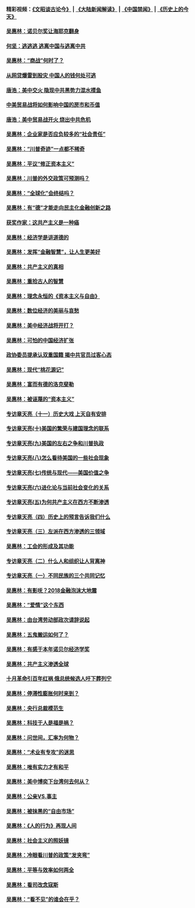 #### 精彩视频：[《文昭谈古论今》](https://github.com/gfw-breaker/wenzhao/blob/master/README.md?t=12230631) | [《大陆新闻解读》](https://github.com/gfw-breaker/ntdtv-comedy/blob/master/README.md?t=12230631) | [《中国禁闻》](https://github.com/gfw-breaker/ntdtv-news/blob/master/README.md?t=12230631) | [《历史上的今天》](https://github.com/gfw-breaker/today-in-history/blob/master/README.md?t=12230631) 

#### [吴惠林：诺贝尔奖让海耶克翻身](../pages/nsc423/n10890049.md?t=12230631) 

#### [何坚：逃逃逃 逃离中国与逃离中共](../pages/nsc423/n10592891.md?t=12230631) 

#### [吴惠林：“商战”何时了？](../pages/nsc423/n10573558.md?t=12230631) 

#### [从网贷爆雷到股灾 中国人的钱何处可逃](../pages/nsc423/n10572800.md?t=12230631) 

#### [唐浩：美中交火 隐现中共黑势力混水摸鱼](../pages/nsc423/n10544040.md?t=12230631) 

#### [中美贸易战将如何影响中国的房市和币值](../pages/nsc423/n10543697.md?t=12230631) 

#### [唐浩：美中贸易战开火 烧出中共危机](../pages/nsc423/n10540126.md?t=12230631) 

#### [吴惠林：企业家是否应负较多的“社会责任”](../pages/nsc423/n10535022.md?t=12230631) 

#### [吴惠林：“川普奇迹”一点都不稀奇](../pages/nsc423/n10512808.md?t=12230631) 

#### [吴惠林：平议“修正资本主义”](../pages/nsc423/n10495724.md?t=12230631) 

#### [吴惠林：川普的外交政策可预测吗？](../pages/nsc423/n10462387.md?t=12230631) 

#### [吴惠林：“全球化”会终结吗？](../pages/nsc423/n10452838.md?t=12230631) 

#### [吴惠林：有“德”才能走向民主化金融创新之路](../pages/nsc423/n10432292.md?t=12230631) 

#### [获奖作家：这共产主义是一种癌](../pages/nsc423/n10431541.md?t=12230631) 

#### [吴惠林：经济学是讲道德的](../pages/nsc423/n10398014.md?t=12230631) 

#### [吴惠林：发挥“金融智慧”，让人生更美好](../pages/nsc423/n10375019.md?t=12230631) 

#### [吴惠林：共产主义的真相](../pages/nsc423/n10351394.md?t=12230631) 

#### [吴惠林：重拾古人的智慧](../pages/nsc423/n10337691.md?t=12230631) 

#### [吴惠林：理念永恒的《资本主义与自由》](../pages/nsc423/n10316274.md?t=12230631) 

#### [吴惠林：数位经济的美丽与哀愁](../pages/nsc423/n10292946.md?t=12230631) 

#### [吴惠林：美中经济战将开打？](../pages/nsc423/n10258825.md?t=12230631) 

#### [吴惠林：可怕的中国经济扩张](../pages/nsc423/n10219147.md?t=12230631) 

#### [政协委员提承认双重国籍 揭中共官员过客心态](../pages/nsc423/n10208809.md?t=12230631) 

#### [吴惠林：现代“桃花源记”](../pages/nsc423/n10185234.md?t=12230631) 

#### [吴惠林：富而有德的洛克斐勒](../pages/nsc423/n10142264.md?t=12230631) 

#### [吴惠林：被诬蔑的“资本主义”](../pages/nsc423/n10124816.md?t=12230631) 

#### [专访章天亮（十一）历史大戏 上天自有安排](../pages/nsc423/n10094905.md?t=12230631) 

#### [专访章天亮(十)美国的繁荣与建国理念的联系](../pages/nsc423/n10094899.md?t=12230631) 

#### [专访章天亮(九)美国的左右之争和川普执政](../pages/nsc423/n10094889.md?t=12230631) 

#### [专访章天亮(八)怎么看待美国的一些社会现象](../pages/nsc423/n10094857.md?t=12230631) 

#### [专访章天亮(七)传统与现代——美国价值之争](../pages/nsc423/n10093140.md?t=12230631) 

#### [专访章天亮(六)进化论与当前社会变化的关系](../pages/nsc423/n10092036.md?t=12230631) 

#### [专访章天亮(五)为何共产主义在西方不断渗透](../pages/nsc423/n10083620.md?t=12230631) 

#### [专访章天亮（四）历史上的预言告诉我们什么](../pages/nsc423/n10083606.md?t=12230631) 

#### [专访章天亮（三）左派在西方渗透的三领域](../pages/nsc423/n10081115.md?t=12230631) 

#### [吴惠林：工会的形成及其功能](../pages/nsc423/n10080633.md?t=12230631) 

#### [专访章天亮（二）什么人和组织让人背离神](../pages/nsc423/n10076637.md?t=12230631) 

#### [专访章天亮（一）不同民族的三个共同记忆](../pages/nsc423/n10074188.md?t=12230631) 

#### [吴惠林：有影呒？2018金融泡沫大地震](../pages/nsc423/n10040534.md?t=12230631) 

#### [吴惠林：“爱情”这个东西](../pages/nsc423/n10019423.md?t=12230631) 

#### [吴惠林：由台湾劳动部政次请辞说起](../pages/nsc423/n9979679.md?t=12230631) 

#### [吴惠林：五鬼搬运如何了？](../pages/nsc423/n9925338.md?t=12230631) 

#### [吴惠林：有感于本年诺贝尔经济学奖](../pages/nsc423/n9871883.md?t=12230631) 

#### [吴惠林：共产主义渗透全球](../pages/nsc423/n9812748.md?t=12230631) 

#### [十月革命引百年红祸 俄总统候选人吁下葬列宁](../pages/nsc423/n9810182.md?t=12230631) 

#### [吴惠林：停滞性膨胀何时来到？](../pages/nsc423/n9764136.md?t=12230631) 

#### [吴惠林：央行总裁模范生](../pages/nsc423/n9728134.md?t=12230631) 

#### [吴惠林：科技于人是福是祸？](../pages/nsc423/n9672982.md?t=12230631) 

#### [吴惠林：问世间，汇率为何物？](../pages/nsc423/n9621788.md?t=12230631) 

#### [吴惠林：“术业有专攻”的迷思](../pages/nsc423/n9580363.md?t=12230631) 

#### [吴惠林：唯有实力才有和平](../pages/nsc423/n9529599.md?t=12230631) 

#### [吴惠林：美中博奕下台湾何去何从？](../pages/nsc423/n9483598.md?t=12230631) 

#### [吴惠林：公亲VS.事主](../pages/nsc423/n9425637.md?t=12230631) 

#### [吴惠林：被抹黑的“自由市场”](../pages/nsc423/n9351545.md?t=12230631) 

#### [吴惠林：《人的行为》再现人间](../pages/nsc423/n9296339.md?t=12230631) 

#### [吴惠林：社会主义的照妖镜](../pages/nsc423/n9243460.md?t=12230631) 

#### [吴惠林：冷眼看川普的政策“发夹弯”](../pages/nsc423/n9120684.md?t=12230631) 

#### [吴惠林：平等与效率如何两全](../pages/nsc423/n9075430.md?t=12230631) 

#### [吴惠林：看司改念寇斯](../pages/nsc423/n9024915.md?t=12230631) 

#### [吴惠林：“看不见”的谁会在乎？](../pages/nsc423/n8977488.md?t=12230631) 

